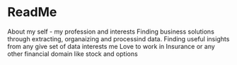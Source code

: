 # ReadMe
About my self - my profession and interests
Finding business solutions through extracting, organaizing and processind data.
Finding useful insights from any give set of data interests me
Love to work in Insurance or any other financial domain like stock and options
